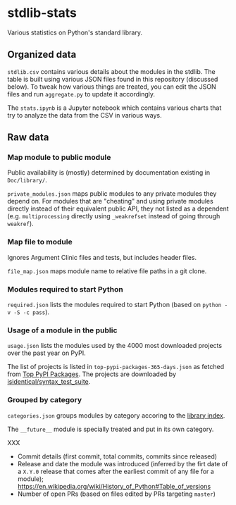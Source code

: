 # stdlib-stats

Various statistics on Python's standard library.

## Organized data

`stdlib.csv` contains various details about the modules in the stdlib. The table
is built using various JSON files found in this repository (discussed below).
To tweak how various things are treated, you can edit the JSON files and
run `aggregate.py` to update it accordingly.

The `stats.ipynb` is a Jupyter notebook which contains various charts that try
to analyze the data from the CSV in various ways.

## Raw data

### Map module to public module
Public availability is (mostly) determined by documentation existing in
`Doc/library/`.

`private_modules.json` maps public modules to any private modules they depend
on. For modules that are "cheating" and using private modules directly instead
of their equivalent public API, they not listed as a dependent
(e.g. `multiprocessing` directly using `_weakrefset` instead of going through
`weakref`).

### Map file to module
Ignores Argument Clinic files and tests, but includes header files.

`file_map.json` maps module name to relative file paths in a git clone.

### Modules required to start Python
`required.json` lists the modules required to start Python (based on
`python -v -S -c pass`).

### Usage of a module in the public
`usage.json` lists the modules used by the 4000 most downloaded projects
over the past year on PyPI.

The list of projects is listed in `top-pypi-packages-365-days.json` as fetched
from [Top PyPI Packages](https://hugovk.github.io/top-pypi-packages/). The
projects are downloaded by
[isidentical/syntax_test_suite](https://github.com/isidentical/syntax_test_suite).


### Grouped by category
`categories.json` groups modules by category accoring to the
[library index](https://docs.python.org/3/library/index.html).

The `__future__` module is specially treated and put in its own category.

XXX

- Commit details (first commit, total commits, commits since released)
- Release and date the module was introduced (inferred by the firt date of a
  `X.Y.0` release that comes after the earliest commit of any file for a module);
  https://en.wikipedia.org/wiki/History_of_Python#Table_of_versions
- Number of open PRs (based on files edited by PRs targeting `master`)
